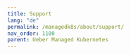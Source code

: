 ```yaml
---
title: Support
lang: "de"
permalink: /managedk8s/about/support/
nav_order: 1100
parent: Ueber Managed Kubernetes
---
```

